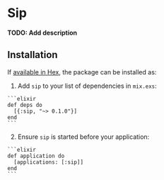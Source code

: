 # Sip

**TODO: Add description**

## Installation

If [available in Hex](https://hex.pm/docs/publish), the package can be installed as:

  1. Add `sip` to your list of dependencies in `mix.exs`:

    ```elixir
    def deps do
      [{:sip, "~> 0.1.0"}]
    end
    ```

  2. Ensure `sip` is started before your application:

    ```elixir
    def application do
      [applications: [:sip]]
    end
    ```

